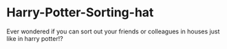 # Harry-Potter-Sorting-hat
Ever wondered if you can sort out your friends or colleagues in houses just like in harry potter!?
